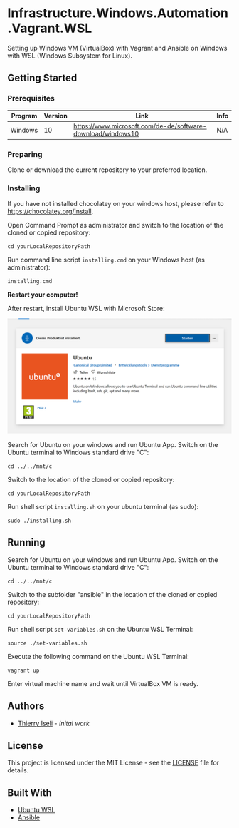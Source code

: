 # Infrastructure.Windows.Automation.Vagrant.WSL

Setting up Windows VM (VirtualBox) with Vagrant and Ansible on Windows with WSL (Windows Subsystem for Linux).

## Getting Started

### Prerequisites

| Program | Version | Link | Info |
|-------------|-------------|-----|--|
| Windows | 10 | https://www.microsoft.com/de-de/software-download/windows10 | N/A |

### Preparing

Clone or download the current repository to your preferred location.

### Installing

If you have not installed chocolatey on your windows host, please refer to https://chocolatey.org/install.

Open Command Prompt as administrator and switch to the location of the cloned or copied repository:

```
cd yourLocalRepositoryPath
```

Run command line script `installing.cmd` on your Windows host (as administrator):

```
installing.cmd
```

**Restart your computer!**

After restart, install Ubuntu WSL with Microsoft Store:

![Ubuntu WSL (Microsoft Store)](microsoft-store-ubuntu.jpg)

Search for Ubuntu on your windows and run Ubuntu App. Switch on the Ubuntu terminal to Windows standard drive "C":

```
cd ../../mnt/c
```

Switch to the location of the cloned or copied repository:

```
cd yourLocalRepositoryPath
```

Run shell script `installing.sh` on your ubuntu terminal (as sudo):

```
sudo ./installing.sh
```

## Running

Search for Ubuntu on your windows and run Ubuntu App. Switch on the Ubuntu terminal to Windows standard drive "C":

```
cd ../../mnt/c
```

Switch to the subfolder "ansible" in the location of the cloned or copied repository:

```
cd yourLocalRepositoryPath
```

Run shell script `set-variables.sh` on the Ubuntu WSL Terminal:

```
source ./set-variables.sh
```

Execute the following command on the Ubuntu WSL Terminal:

```
vagrant up
```

Enter virtual machine name and wait until VirtualBox VM is ready.

## Authors

- [Thierry Iseli](https://github.com/thierryiseli) - *Inital work*

## License

This project is licensed under the MIT License - see the [LICENSE](LICENSE) file for details.

## Built With

- [Ubuntu WSL](https://ubuntu.com/wsl)
- [Ansible](https://www.ansible.com/)
